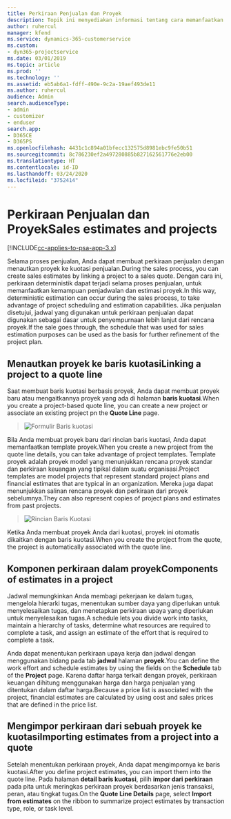 ```yaml
---
title: Perkiraan Penjualan dan Proyek
description: Topik ini menyediakan informasi tentang cara memanfaatkan jadwal dan perkiraan dalam proses penjualan.
author: ruhercul
manager: kfend
ms.service: dynamics-365-customerservice
ms.custom:
- dyn365-projectservice
ms.date: 03/01/2019
ms.topic: article
ms.prod: ''
ms.technology: ''
ms.assetid: eb5ab6a1-fdff-490e-9c2a-19aef493de11
ms.author: ruhercul
audience: Admin
search.audienceType:
- admin
- customizer
- enduser
search.app:
- D365CE
- D365PS
ms.openlocfilehash: 4431c1c894a01bfecc132575d8981ebc9fe50b51
ms.sourcegitcommit: 8c786230ef2a497280885b827162561776e2eb00
ms.translationtype: HT
ms.contentlocale: id-ID
ms.lasthandoff: 03/24/2020
ms.locfileid: "3752414"
---
```

# <a name="sales-estimates-and-projects"></a><span data-ttu-id="498ef-103">Perkiraan Penjualan dan Proyek</span><span class="sxs-lookup"><span data-stu-id="498ef-103">Sales estimates and projects</span></span>

[!INCLUDE[cc-applies-to-psa-app-3.x](../includes/cc-applies-to-psa-app-3x.md)]

<span data-ttu-id="498ef-104">Selama proses penjualan, Anda dapat membuat perkiraan penjualan dengan menautkan proyek ke kuotasi penjualan.</span><span class="sxs-lookup"><span data-stu-id="498ef-104">During the sales process, you can create sales estimates by linking a project to a sales quote.</span></span> <span data-ttu-id="498ef-105">Dengan cara ini, perkiraan deterministik dapat terjadi selama proses penjualan, untuk memanfaatkan kemampuan penjadwalan dan estimasi proyek.</span><span class="sxs-lookup"><span data-stu-id="498ef-105">In this way, deterministic estimation can occur during the sales process, to take advantage of project scheduling and estimation capabilities.</span></span> <span data-ttu-id="498ef-106">Jika penjualan disetujui, jadwal yang digunakan untuk perkiraan penjualan dapat digunakan sebagai dasar untuk penyempurnaan lebih lanjut dari rencana proyek.</span><span class="sxs-lookup"><span data-stu-id="498ef-106">If the sale goes through, the schedule that was used for sales estimation purposes can be used as the basis for further refinement of the project plan.</span></span>

## <a name="linking-a-project-to-a-quote-line"></a><span data-ttu-id="498ef-107">Menautkan proyek ke baris kuotasi</span><span class="sxs-lookup"><span data-stu-id="498ef-107">Linking a project to a quote line</span></span>

<span data-ttu-id="498ef-108">Saat membuat baris kuotasi berbasis proyek, Anda dapat membuat proyek baru atau mengaitkannya proyek yang ada di halaman **baris kuotasi**.</span><span class="sxs-lookup"><span data-stu-id="498ef-108">When you create a project-based quote line, you can create a new project or associate an existing project pn the **Quote Line** page.</span></span> 

> ![Formulir Baris kuotasi](media/project-8.png)
 
<span data-ttu-id="498ef-110">Bila Anda membuat proyek baru dari rincian baris kuotasi, Anda dapat memanfaatkan template proyek.</span><span class="sxs-lookup"><span data-stu-id="498ef-110">When you create a new project from the quote line details, you can take advantage of project templates.</span></span> <span data-ttu-id="498ef-111">Template proyek adalah proyek model yang menunjukkan rencana proyek standar dan perkiraan keuangan yang tipikal dalam suatu organisasi.</span><span class="sxs-lookup"><span data-stu-id="498ef-111">Project templates are model projects that represent standard project plans and financial estimates that are typical in an organization.</span></span> <span data-ttu-id="498ef-112">Mereka juga dapat menunjukkan salinan rencana proyek dan perkiraan dari proyek sebelumnya.</span><span class="sxs-lookup"><span data-stu-id="498ef-112">They can also represent copies of project plans and estimates from past projects.</span></span>

> ![Rincian Baris Kuotasi](media/project-9.png)
  
<span data-ttu-id="498ef-114">Ketika Anda membuat proyek Anda dari kuotasi, proyek ini otomatis dikaitkan dengan baris kuotasi.</span><span class="sxs-lookup"><span data-stu-id="498ef-114">When you create the project from the quote, the project is automatically associated with the quote line.</span></span>

## <a name="components-of-estimates-in-a-project"></a><span data-ttu-id="498ef-115">Komponen perkiraan dalam proyek</span><span class="sxs-lookup"><span data-stu-id="498ef-115">Components of estimates in a project</span></span>

<span data-ttu-id="498ef-116">Jadwal memungkinkan Anda membagi pekerjaan ke dalam tugas, mengelola hierarki tugas, menentukan sumber daya yang diperlukan untuk menyelesaikan tugas, dan menetapkan perkiraan upaya yang diperlukan untuk menyelesaikan tugas.</span><span class="sxs-lookup"><span data-stu-id="498ef-116">A schedule lets you divide work into tasks, maintain a hierarchy of tasks, determine what resources are required to complete a task, and assign an estimate of the effort that is required to complete a task.</span></span>

<span data-ttu-id="498ef-117">Anda dapat menentukan perkiraan upaya kerja dan jadwal dengan menggunakan bidang pada tab **jadwal** halaman **proyek**.</span><span class="sxs-lookup"><span data-stu-id="498ef-117">You can define the work effort and schedule estimates by using the fields on the **Schedule** tab of the **Project** page.</span></span> <span data-ttu-id="498ef-118">Karena daftar harga terkait dengan proyek, perkiraan keuangan dihitung menggunakan harga dan harga penjualan yang ditentukan dalam daftar harga.</span><span class="sxs-lookup"><span data-stu-id="498ef-118">Because a price list is associated with the project, financial estimates are calculated by using cost and sales prices that are defined in the price list.</span></span>

## <a name="importing-estimates-from-a-project-into-a-quote"></a><span data-ttu-id="498ef-119">Mengimpor perkiraan dari sebuah proyek ke kuotasi</span><span class="sxs-lookup"><span data-stu-id="498ef-119">Importing estimates from a project into a quote</span></span>

<span data-ttu-id="498ef-120">Setelah menentukan perkiraan proyek, Anda dapat mengimpornya ke baris kuotasi.</span><span class="sxs-lookup"><span data-stu-id="498ef-120">After you define project estimates, you can import them into the quote line.</span></span> <span data-ttu-id="498ef-121">Pada halaman **detail baris kuotasi**, pilih **impor dari perkiraan** pada pita untuk meringkas perkiraan proyek berdasarkan jenis transaksi, peran, atau tingkat tugas.</span><span class="sxs-lookup"><span data-stu-id="498ef-121">On the **Quote Line Details** page, select **Import from estimates** on the ribbon to summarize project estimates by transaction type, role, or task level.</span></span>
